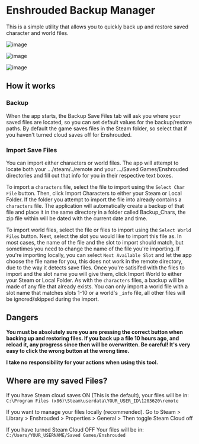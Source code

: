 # Enshrouded Backup Manager
This is a simple utility that allows you to quickly back up and restore saved character and world files.

![image](https://github.com/Crazyloon/EnshroudedBackupManager/assets/8146917/36ce10a0-779a-42a6-8c65-2b45f193cc43)

![image](https://github.com/Crazyloon/EnshroudedBackupManager/assets/8146917/3850dcdb-f53f-451f-b13f-e1cb7daa3567)

![image](https://github.com/Crazyloon/EnshroudedBackupManager/assets/8146917/c5df21fa-c270-406c-a1f6-9b7928e2abe3)

## How it works

### Backup
When the app starts, the Backup Save Files tab will ask you where your saved files are located, so you can set default values for the backup/restore paths. By default the game saves files in the Steam folder, so select that if you haven't turned cloud saves off for Enshrouded.

### Import Save Files
You can import either characters or world files. The app will attempt to locate both your .../steam/../remote and your .../Saved Games/Enshrouded directories and fill out that info for you in their respective text boxes.

To import a `characters` file, select the file to import using the `Select Char File` button. Then, click Import Characters to either your Steam or Local Folder. If the folder you attempt to import the file into already contains a `characters` file. The application will automatically create a backup of that file and place it in the same directory in a folder called Backup_Chars, the zip file within will be dated with the current date and time.

To import world files, select the file or files to import using the `Select World Files` button. Next, select the slot you would like to import this file as. In most cases, the name of the file and the slot to import should match, but sometimes you need to change the name of the file you're importing. If you're importing locally, you can select `Next Available Slot` and let the app choose the file name for you, this does not work in the remote directory, due to the way it detects save files. Once you're satisifed with the files to import and the slot name you will give them, click Import World to either your Steam or Local Folder. As with the `characters` files, a backup will be made of any file that already exists. You can only import a world file with a slot name that matches slots 1-10 or a world's `_info` file, all other files will be ignored/skipped during the import.

## Dangers
**You must be absolutely sure you are pressing the correct button when backing up and restoring files. If you back up a file 10 hours ago, and reload it, any progress since then will be overwritten. Be careful! It's very easy to click the wrong button at the wrong time.**

**I take no responsibility for your actions when using this tool.**

## Where are my saved Files?
If you have Steam cloud saves ON (This is the default), your files will be in: `C:\Program Files (x86)\Steam\userdata\YOUR_USER_ID\1203620\remote`

If you want to manage your files locally (recommended).
Go to Steam > Library > Enshrouded > Properties > General > Then toggle Steam Cloud off

If you have turned Steam Cloud OFF
Your files will be in: `C:/Users/YOUR_USERNAME/Saved Games/Enshrouded`
